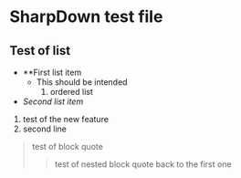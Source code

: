 SharpDown test file
===================

## Test of list

- **First list item
  - This should be intended
    1. ordered list
- *Second list item*

1. test of the new feature
2. second line

> test of block quote
>> test of nested block quote
> back to the first one
